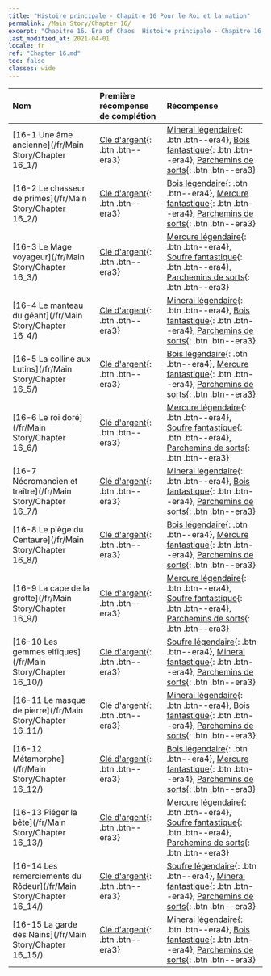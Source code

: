 ```yaml
---
title: "Histoire principale - Chapitre 16 Pour le Roi et la nation"
permalink: /Main Story/Chapter 16/
excerpt: "Chapitre 16. Era of Chaos  Histoire principale - Chapitre 16. Pour le Roi et la nation"
last_modified_at: 2021-04-01
locale: fr
ref: "Chapter 16.md"
toc: false
classes: wide
---
```


  | Nom |  Première récompense de complétion | Récompense |
  |:------------|:------------|:------------| 
  | [16-1 Une âme ancienne](/fr/Main Story/Chapter 16_1/) | [Clé d'argent](/fr/Items/con_693/){: .btn .btn--era3} | [Minerai légendaire](/fr/Items/mat_54/){: .btn .btn--era4}, [Bois fantastique](/fr/Items/mat_48/){: .btn .btn--era4}, [Parchemins de sorts](/fr/Items/con_694/){: .btn .btn--era3} |
  | [16-2 Le chasseur de primes](/fr/Main Story/Chapter 16_2/) | [Clé d'argent](/fr/Items/con_693/){: .btn .btn--era3} | [Bois légendaire](/fr/Items/mat_55/){: .btn .btn--era4}, [Mercure fantastique](/fr/Items/mat_49/){: .btn .btn--era4}, [Parchemins de sorts](/fr/Items/con_694/){: .btn .btn--era3} |
  | [16-3 Le Mage voyageur](/fr/Main Story/Chapter 16_3/) | [Clé d'argent](/fr/Items/con_693/){: .btn .btn--era3} | [Mercure légendaire](/fr/Items/mat_56/){: .btn .btn--era4}, [Soufre fantastique](/fr/Items/mat_50/){: .btn .btn--era4}, [Parchemins de sorts](/fr/Items/con_694/){: .btn .btn--era3} |
  | [16-4 Le manteau du géant](/fr/Main Story/Chapter 16_4/) | [Clé d'argent](/fr/Items/con_693/){: .btn .btn--era3} | [Minerai légendaire](/fr/Items/mat_54/){: .btn .btn--era4}, [Bois fantastique](/fr/Items/mat_48/){: .btn .btn--era4}, [Parchemins de sorts](/fr/Items/con_694/){: .btn .btn--era3} |
  | [16-5 La colline aux Lutins](/fr/Main Story/Chapter 16_5/) | [Clé d'argent](/fr/Items/con_693/){: .btn .btn--era3} | [Bois légendaire](/fr/Items/mat_55/){: .btn .btn--era4}, [Mercure fantastique](/fr/Items/mat_49/){: .btn .btn--era4}, [Parchemins de sorts](/fr/Items/con_694/){: .btn .btn--era3} |
  | [16-6 Le roi doré](/fr/Main Story/Chapter 16_6/) | [Clé d'argent](/fr/Items/con_693/){: .btn .btn--era3} | [Mercure légendaire](/fr/Items/mat_56/){: .btn .btn--era4}, [Soufre fantastique](/fr/Items/mat_50/){: .btn .btn--era4}, [Parchemins de sorts](/fr/Items/con_694/){: .btn .btn--era3} |
  | [16-7 Nécromancien et traître](/fr/Main Story/Chapter 16_7/) | [Clé d'argent](/fr/Items/con_693/){: .btn .btn--era3} | [Minerai légendaire](/fr/Items/mat_54/){: .btn .btn--era4}, [Bois fantastique](/fr/Items/mat_48/){: .btn .btn--era4}, [Parchemins de sorts](/fr/Items/con_694/){: .btn .btn--era3} |
  | [16-8 Le piège du Centaure](/fr/Main Story/Chapter 16_8/) | [Clé d'argent](/fr/Items/con_693/){: .btn .btn--era3} | [Bois légendaire](/fr/Items/mat_55/){: .btn .btn--era4}, [Mercure fantastique](/fr/Items/mat_49/){: .btn .btn--era4}, [Parchemins de sorts](/fr/Items/con_694/){: .btn .btn--era3} |
  | [16-9 La cape de la grotte](/fr/Main Story/Chapter 16_9/) | [Clé d'argent](/fr/Items/con_693/){: .btn .btn--era3} | [Mercure légendaire](/fr/Items/mat_56/){: .btn .btn--era4}, [Soufre fantastique](/fr/Items/mat_50/){: .btn .btn--era4}, [Parchemins de sorts](/fr/Items/con_694/){: .btn .btn--era3} |
  | [16-10 Les gemmes elfiques](/fr/Main Story/Chapter 16_10/) | [Clé d'argent](/fr/Items/con_693/){: .btn .btn--era3} | [Soufre légendaire](/fr/Items/mat_57/){: .btn .btn--era4}, [Minerai fantastique](/fr/Items/mat_47/){: .btn .btn--era4}, [Parchemins de sorts](/fr/Items/con_694/){: .btn .btn--era3} |
  | [16-11 Le masque de pierre](/fr/Main Story/Chapter 16_11/) | [Clé d'argent](/fr/Items/con_693/){: .btn .btn--era3} | [Minerai légendaire](/fr/Items/mat_54/){: .btn .btn--era4}, [Bois fantastique](/fr/Items/mat_48/){: .btn .btn--era4}, [Parchemins de sorts](/fr/Items/con_694/){: .btn .btn--era3} |
  | [16-12 Métamorphe](/fr/Main Story/Chapter 16_12/) | [Clé d'argent](/fr/Items/con_693/){: .btn .btn--era3} | [Bois légendaire](/fr/Items/mat_55/){: .btn .btn--era4}, [Mercure fantastique](/fr/Items/mat_49/){: .btn .btn--era4}, [Parchemins de sorts](/fr/Items/con_694/){: .btn .btn--era3} |
  | [16-13 Piéger la bête](/fr/Main Story/Chapter 16_13/) | [Clé d'argent](/fr/Items/con_693/){: .btn .btn--era3} | [Mercure légendaire](/fr/Items/mat_56/){: .btn .btn--era4}, [Soufre fantastique](/fr/Items/mat_50/){: .btn .btn--era4}, [Parchemins de sorts](/fr/Items/con_694/){: .btn .btn--era3} |
  | [16-14 Les remerciements du Rôdeur](/fr/Main Story/Chapter 16_14/) | [Clé d'argent](/fr/Items/con_693/){: .btn .btn--era3} | [Soufre légendaire](/fr/Items/mat_57/){: .btn .btn--era4}, [Minerai fantastique](/fr/Items/mat_47/){: .btn .btn--era4}, [Parchemins de sorts](/fr/Items/con_694/){: .btn .btn--era3} |
  | [16-15 La garde des Nains](/fr/Main Story/Chapter 16_15/) | [Clé d'argent](/fr/Items/con_693/){: .btn .btn--era3} | [Minerai légendaire](/fr/Items/mat_54/){: .btn .btn--era4}, [Bois fantastique](/fr/Items/mat_48/){: .btn .btn--era4}, [Parchemins de sorts](/fr/Items/con_694/){: .btn .btn--era3} |

